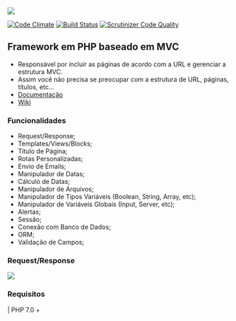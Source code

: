 <img src="https://rawgit.com/winframework/winphp/master/www/public/img/image-readme.png"/>

[![Code Climate](https://codeclimate.com/github/winframework/winphp.png)](https://codeclimate.com/github/winframework/winphp)
[![Build Status](https://scrutinizer-ci.com/g/winframework/winphp/badges/build.png?b=master)](https://scrutinizer-ci.com/g/winframework/winphp/build-status/master)
[![Scrutinizer Code Quality](https://scrutinizer-ci.com/g/winframework/winphp/badges/quality-score.png?b=master)](https://scrutinizer-ci.com/g/winframework/winphp/?branch=master)


## Framework em PHP baseado em MVC

- Responsável por incluir as páginas de acordo com a URL e gerenciar a estrutura MVC.
- Assim você não precisa se preocupar com a estrutura de URL, páginas, títulos, etc...
- [Documentação](https://winframework.github.io/winphp)
- [Wiki](https://github.com/winframework/winphp/wiki)


### Funcionalidades

- Request/Response;
- Templates/Views/Blocks;
- Título de Página;
- Rotas Personalizadas;
- Envio de Emails;
- Manipulador de Datas;
- Cálculo de Datas;
- Manipulador de Arquivos;
- Manipulador de Tipos Variáveis (Boolean, String, Array, etc);
- Manipulador de Variáveis Globais (Input, Server, etc);
- Alertas;
- Sessão;
- Conexão com Banco de Dados;
- ORM;
- Validação de Campos;

### Request/Response
<img src="https://rawgit.com/winframework/winphp/v1.4.1/www/public/img/win-diagram.png"/>


### Requisitos

| PHP 7.0 +